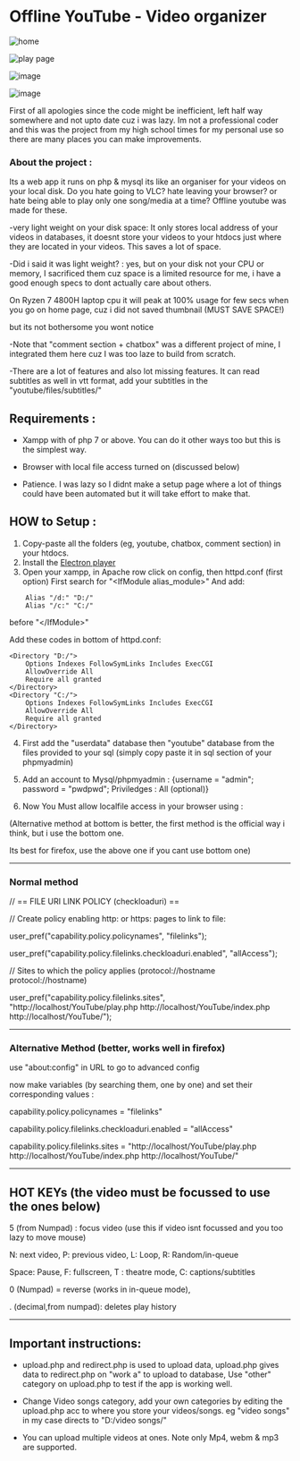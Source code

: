 # Offline YouTube - Video organizer

![home](https://user-images.githubusercontent.com/33609172/154853030-9ae920eb-3286-4526-90c4-b7bebdf3b8b0.jpg)

![play page](https://user-images.githubusercontent.com/33609172/154852861-5c026ea2-8436-447d-aa95-c4d3cfae514d.jpg)

![image](https://user-images.githubusercontent.com/33609172/156556331-19c255af-42c7-4dd2-a9e5-3d681e6b50d2.png)

![image](https://user-images.githubusercontent.com/33609172/156562151-12132a8c-ee8b-40d4-bf2e-dd391d0803f9.png)

First of all apologies since the code might be inefficient, left half way somewhere and not upto date cuz i was lazy. Im not a professional coder and this was the project from my high school times for my personal use so there are many places you can make improvements.

### About the project :

Its a web app it runs on php & mysql its like an organiser for your videos on your local disk. Do you hate going to VLC? hate leaving your browser? or hate being able to play only one song/media at a time? Offline youtube was made for these.

-very light weight on your disk space: It only stores local address of your videos in databases, it doesnt store your videos to your htdocs just where they are located in your videos. This saves a lot of space.

-Did i said it was light weight? : yes, but on your disk not your CPU or memory, I sacrificed them cuz space is a limited resource for me, i have a good enough specs to dont actually care about others. 

On Ryzen 7 4800H laptop cpu it will peak at 100% usage for few secs when you go on home page, cuz i did not saved thumbnail (MUST SAVE SPACE!)

but its not bothersome you wont notice

-Note that "comment section + chatbox" was a different project of mine, I integrated them here cuz I was too laze to build from scratch.

-There are a lot of features and also lot missing features. It can read subtitles as well in vtt format, add your subtitles in the "youtube/files/subtitles/"

## Requirements :

- Xampp with of php 7 or above. You can do it other ways too but this is the simplest way.

- Browser with local file access turned on (discussed below)

- Patience. I was lazy so I didnt make a setup page where a lot of things could have been automated but it will take effort to make that.

## HOW to Setup :

1. Copy-paste all the folders (eg, youtube, chatbox, comment section) in your htdocs.
2. Install the [Electron player](https://drive.google.com/drive/u/0/folders/18UFdW4VaAEURjlz-P35kFZAp5TgF99ky)
3. Open your xampp, in Apache row click on config, then httpd.conf (first option)
First search for "\<IfModule alias_module>"
And add:
```
    Alias "/d:" "D:/"
    Alias "/c:" "C:/"
```
before "<\/IfModule>"

Add these codes in bottom of httpd.conf:
```
<Directory "D:/">
    Options Indexes FollowSymLinks Includes ExecCGI
    AllowOverride All
    Require all granted
</Directory>
<Directory "C:/">
    Options Indexes FollowSymLinks Includes ExecCGI
    AllowOverride All
    Require all granted
</Directory>
```

4. First add the "userdata" database then "youtube" database from the files provided to your sql (simply copy paste it in sql section of your phpmyadmin)

5. Add an account to Mysql/phpmyadmin : {username = "admin"; password = "pwdpwd"; Priviledges : All (optional)}
   
6. Now You Must allow localfile access in your browser using :

(Alternative method at bottom is better, the first method is the official way i think, but i use the bottom one.

Its best for firefox, use the above one if you cant use bottom one)

--------------------------------------------------

### Normal method

// == FILE URI LINK POLICY (checkloaduri) ==

// Create policy enabling http: or https: pages to link to file:

user_pref("capability.policy.policynames", "filelinks");

user_pref("capability.policy.filelinks.checkloaduri.enabled", "allAccess");

// Sites to which the policy applies (protocol://hostname protocol://hostname)

user_pref("capability.policy.filelinks.sites", "http://localhost/YouTube/play.php http://localhost/YouTube/index.php http://localhost/YouTube/");


--------------------------------------------------
### Alternative Method (better, works well in firefox)

use "about:config" in URL to go to advanced config

now make variables (by searching them, one by one) and set their corresponding values :

capability.policy.policynames = "filelinks"

capability.policy.filelinks.checkloaduri.enabled = "allAccess"

capability.policy.filelinks.sites = "http://localhost/YouTube/play.php http://localhost/YouTube/index.php http://localhost/YouTube/"


--------------------------------------------------

## HOT KEYs (the video must be focussed to use the ones below)

5 (from Numpad) :  focus video  (use this if video isnt focussed and you too lazy to move mouse)

N: next video, P: previous video, L: Loop, R: Random/in-queue

Space: Pause, F: fullscreen, T : theatre mode, C: captions/subtitles

0 (Numpad) = reverse (works in in-queue mode), 

. (decimal,from numpad): deletes play history

--------------------------------------------------

## Important instructions:

- upload.php and redirect.php is used to upload data, upload.php gives data to redirect.php on "work a" to upload to database, Use "other" category on upload.php to test if the app is working well.

- Change Video songs category, add your own categories by editing the upload.php acc to where you store your videos/songs. eg "video songs" in my case directs to "D:/video songs/"

- You can upload multiple videos at ones. Note only Mp4, webm & mp3 are supported. 
